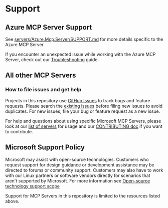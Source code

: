 # Support

## Azure MCP Server Support

See [servers/Azure.Mcp.Server/SUPPORT.md](https://github.com/microsoft/mcp/blob/main/servers/Azure.Mcp.Server/SUPPORT.md) for more details specific to the Azure MCP Server.

If you encounter an unexpected issue while working with the Azure MCP Server, check out our [Troubleshooting](http://aka.ms/azmcp/troubleshooting) guide.

## All other MCP Servers

### How to file issues and get help

Projects in this repository use [GitHub Issues][gh-issue] to track bugs and feature requests. Please search the [existing issues][exist-issue] before filing new issues to avoid duplicates. For new issues, file your bug or feature request as a new issue.

For help and questions about using specific Microsoft MCP Servers, please look at our [list of servers][servers] for usage and our [CONTRIBUTING doc][contribute] if you want to contribute.

## Microsoft Support Policy

Microsoft may assist with open-source technologies. Customers who request support for design guidance or development assistance may be directed to forums or community support. Customers may also have to work with our Linux partners or software vendors directly for scenarios that aren't supported by Microsoft. For more information see [Open-source technology support scope](https://learn.microsoft.com/troubleshoot/azure/cloud-services/support-linux-open-source-technology#open-source-technology-support-matrix)

Support for MCP Servers in this repository is limited to the resources listed above.

[contribute]: https://github.com/microsoft/mcp/blob/main/CONTRIBUTING.md
[exist-issue]: https://github.com/microsoft/mcp/issues
[gh-issue]: https://github.com/microsoft/mcp/issues/new/choose
[servers]: https://github.com/microsoft/mcp/blob/main/servers

